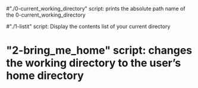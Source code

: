 #"./0-current_working_directory" script: prints the absolute path name of the 0-current_working_directory

 #"./1-listit" script: Display the contents list of your current directory

# "2-bring_me_home" script: changes the working directory to the user’s home directory
